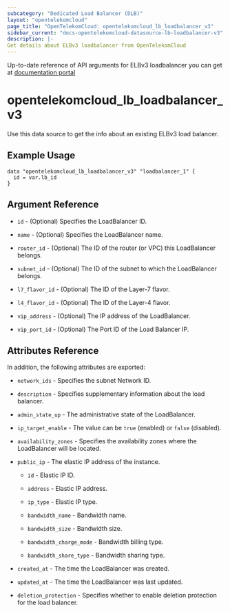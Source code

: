 ```yaml
---
subcategory: "Dedicated Load Balancer (DLB)"
layout: "opentelekomcloud"
page_title: "OpenTelekomCloud: opentelekomcloud_lb_loadbalancer_v3"
sidebar_current: "docs-opentelekomcloud-datasource-lb-loadbalancer-v3"
description: |-
Get details about ELBv3 loadbalancer from OpenTelekomCloud
---
```


Up-to-date reference of API arguments for ELBv3 loadbalancer you can get at
[documentation portal](https://docs.otc.t-systems.com/elastic-load-balancing/api-ref/apis_v3/load_balancer/querying_load_balancers.html#listloadbalancers)

# opentelekomcloud_lb_loadbalancer_v3

Use this data source to get the info about an existing ELBv3 load balancer.

## Example Usage

```hcl
data "opentelekomcloud_lb_loadbalancer_v3" "loadbalancer_1" {
  id = var.lb_id
}
```

## Argument Reference

* `id` - (Optional) Specifies the LoadBalancer ID.

* `name` - (Optional) Specifies the LoadBalancer name.

* `router_id` - (Optional) The ID of the router (or VPC) this LoadBalancer belongs.

* `subnet_id` - (Optional) The ID of the subnet to which the LoadBalancer belongs.

* `l7_flavor_id` - (Optional) The ID of the Layer-7 flavor.

* `l4_flavor_id` - (Optional) The ID of the Layer-4 flavor.

* `vip_address` - (Optional) The IP address of the LoadBalancer.

* `vip_port_id` - (Optional) The Port ID of the Load Balancer IP.

## Attributes Reference

In addition, the following attributes are exported:

* `network_ids` - Specifies the subnet Network ID.

* `description` - Specifies supplementary information about the load balancer.

* `admin_state_up` - The administrative state of the LoadBalancer.

* `ip_target_enable` - The value can be `true` (enabled) or `false` (disabled).

* `availability_zones` - Specifies the availability zones where the LoadBalancer will be located.

* `public_ip` - The elastic IP address of the instance.

  * `id` - Elastic IP ID.

  * `address` - Elastic IP address.

  * `ip_type` - Elastic IP type.

  * `bandwidth_name` - Bandwidth name.

  * `bandwidth_size` - Bandwidth size.

  * `bandwidth_charge_mode` - Bandwidth billing type.

  * `bandwidth_share_type` - Bandwidth sharing type.

* `created_at` - The time the LoadBalancer was created.

* `updated_at` - The time the LoadBalancer was last updated.

* `deletion_protection` - Specifies whether to enable deletion protection for the load balancer.
